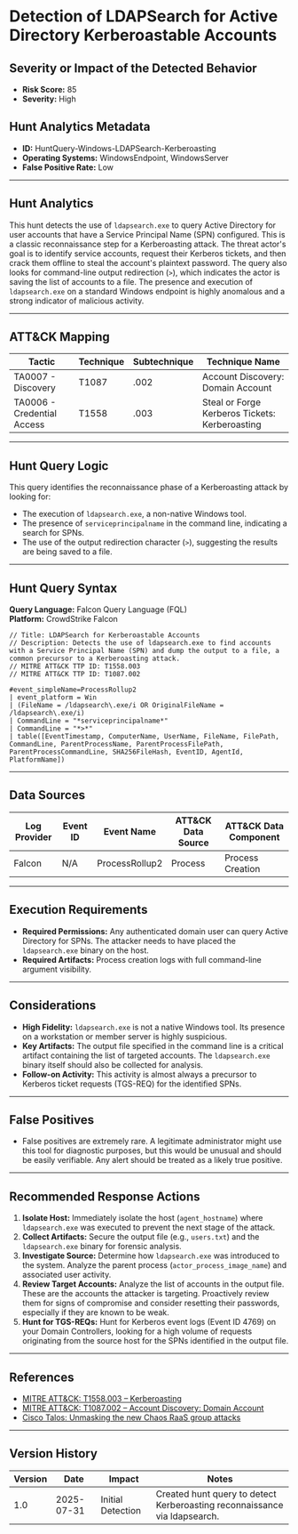 # Detection of LDAPSearch for Active Directory Kerberoastable Accounts

## Severity or Impact of the Detected Behavior
- **Risk Score:** 85
- **Severity:** High

## Hunt Analytics Metadata

- **ID:** HuntQuery-Windows-LDAPSearch-Kerberoasting
- **Operating Systems:** WindowsEndpoint, WindowsServer
- **False Positive Rate:** Low

---

## Hunt Analytics

This hunt detects the use of `ldapsearch.exe` to query Active Directory for user accounts that have a Service Principal Name (SPN) configured. This is a classic reconnaissance step for a Kerberoasting attack. The threat actor's goal is to identify service accounts, request their Kerberos tickets, and then crack them offline to steal the account's plaintext password. The query also looks for command-line output redirection (`>`), which indicates the actor is saving the list of accounts to a file. The presence and execution of `ldapsearch.exe` on a standard Windows endpoint is highly anomalous and a strong indicator of malicious activity.

---

## ATT&CK Mapping

| Tactic                        | Technique   | Subtechnique | Technique Name                                 |
|-------------------------------|-------------|--------------|------------------------------------------------|
| TA0007 - Discovery            | T1087       | .002         | Account Discovery: Domain Account              |
| TA0006 - Credential Access    | T1558       | .003         | Steal or Forge Kerberos Tickets: Kerberoasting |

---

## Hunt Query Logic

This query identifies the reconnaissance phase of a Kerberoasting attack by looking for:

- The execution of `ldapsearch.exe`, a non-native Windows tool.
- The presence of `serviceprincipalname` in the command line, indicating a search for SPNs.
- The use of the output redirection character (`>`), suggesting the results are being saved to a file.

---

## Hunt Query Syntax

**Query Language:** Falcon Query Language (FQL)  
**Platform:** CrowdStrike Falcon

```fql
// Title: LDAPSearch for Kerberoastable Accounts
// Description: Detects the use of ldapsearch.exe to find accounts with a Service Principal Name (SPN) and dump the output to a file, a common precursor to a Kerberoasting attack.
// MITRE ATT&CK TTP ID: T1558.003
// MITRE ATT&CK TTP ID: T1087.002

#event_simpleName=ProcessRollup2
| event_platform = Win
| (FileName = /ldapsearch\.exe/i OR OriginalFileName = /ldapsearch\.exe/i)
| CommandLine = "*serviceprincipalname*"
| CommandLine = "*>*"
| table([EventTimestamp, ComputerName, UserName, FileName, FilePath, CommandLine, ParentProcessName, ParentProcessFilePath, ParentProcessCommandLine, SHA256FileHash, EventID, AgentId, PlatformName])
```

---

## Data Sources

| Log Provider | Event ID | Event Name       | ATT&CK Data Source  | ATT&CK Data Component  |
|--------------|----------|------------------|---------------------|------------------------|
| Falcon       | N/A      | ProcessRollup2   | Process             | Process Creation       |

---

## Execution Requirements

- **Required Permissions:** Any authenticated domain user can query Active Directory for SPNs. The attacker needs to have placed the `ldapsearch.exe` binary on the host.
- **Required Artifacts:** Process creation logs with full command-line argument visibility.

---

## Considerations

- **High Fidelity:** `ldapsearch.exe` is not a native Windows tool. Its presence on a workstation or member server is highly suspicious.
- **Key Artifacts:** The output file specified in the command line is a critical artifact containing the list of targeted accounts. The `ldapsearch.exe` binary itself should also be collected for analysis.
- **Follow-on Activity:** This activity is almost always a precursor to Kerberos ticket requests (TGS-REQ) for the identified SPNs.

---

## False Positives

- False positives are extremely rare. A legitimate administrator might use this tool for diagnostic purposes, but this would be unusual and should be easily verifiable. Any alert should be treated as a likely true positive.

---

## Recommended Response Actions

1.  **Isolate Host:** Immediately isolate the host (`agent_hostname`) where `ldapsearch.exe` was executed to prevent the next stage of the attack.
2.  **Collect Artifacts:** Secure the output file (e.g., `users.txt`) and the `ldapsearch.exe` binary for forensic analysis.
3.  **Investigate Source:** Determine how `ldapsearch.exe` was introduced to the system. Analyze the parent process (`actor_process_image_name`) and associated user activity.
4.  **Review Target Accounts:** Analyze the list of accounts in the output file. These are the accounts the attacker is targeting. Proactively review them for signs of compromise and consider resetting their passwords, especially if they are known to be weak.
5.  **Hunt for TGS-REQs:** Hunt for Kerberos event logs (Event ID 4769) on your Domain Controllers, looking for a high volume of requests originating from the source host for the SPNs identified in the output file.

---

## References

- [MITRE ATT&CK: T1558.003 – Kerberoasting](https://attack.mitre.org/techniques/T1558/003/)
- [MITRE ATT&CK: T1087.002 – Account Discovery: Domain Account](https://attack.mitre.org/techniques/T1087/002/)
- [Cisco Talos: Unmasking the new Chaos RaaS group attacks](https://blog.talosintelligence.com/new-chaos-ransomware/)

---

## Version History

| Version | Date       | Impact            | Notes                                                              |
|---------|------------|-------------------|--------------------------------------------------------------------|
| 1.0     | 2025-07-31 | Initial Detection | Created hunt query to detect Kerberoasting reconnaissance via ldapsearch. |
